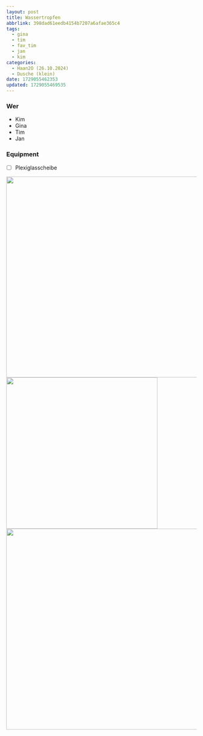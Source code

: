 ```yaml
---
layout: post
title: Wassertropfen
abbrlink: 398dad61eedb4154b7207a6afae365c4
tags:
  - gina
  - tim
  - fav_tim
  - jan
  - kim
categories:
  - Haan2O (26.10.2024)
  - Dusche (klein)
date: 1729055462353
updated: 1729055469535
---
```


### Wer

- Kim
- Gina
- Tim
- Jan

### Equipment

- [ ] Plexiglasscheibe

<img src=":/299aa26689644865bed09a0a39b16f95" width="531"/>
<img src=":/45a0df820eb54dc19203bb0d53e1f944" width="400"/>
<img src=":/64745eff867c4d74aa0ab310a500642c" width="531"/>
